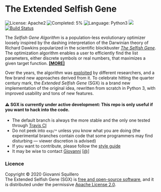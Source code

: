 The Extended Selfish Gene
=========================

![License: Apache2](https://img.shields.io/badge/license-apache2-green.svg)
![Completed: 5%](https://img.shields.io/badge/status-work%20in%20progress%20-yellowgreen.svg)
![Language: Python3](https://img.shields.io/badge/language-python3-blue.svg)
![](https://www.google-analytics.com/collect?v=1&t=pageview&tid=UA-28094298-5&cid=4f34399f-f437-4f67-9390-61c649f9b8b2&dl=https%3A%2F%2Fgithub.com%2Fsquillero%2Fsgx%2F)
[![Build Status](https://travis-ci.org/squillero/sgx.svg?branch=master)](https://travis-ci.org/squillero/sgx)

The *Selfish Gene Algorithm* is a population-less evolutionary optimizer loosely inspired by the dashing interpretation of the Darwinian theory of Richard Dawkins popularized in the scientific blockbuster [*The Selfish Gene*](https://en.wikipedia.org/wiki/The_Selfish_Gene). The optimization algorithm enables a user to efficiently find the list parameters, either discrete symbols or real numbers, that maximizes a given target function. [**[MORE]**](HISTORY.md)

Over the years, the algorithm was [exploited](https://goo.gl/Baw9I8) by different researchers, and a few brand new approaches derived from it. To celebrate hitting the quarter century mark, the *Extended Selfish Gene* (SGX) is a brand new implementation of the original idea, rewritten from scratch in Python 3, with improved usability and tons of new features.

#### :warning: SGX is currently under active development: This repo is only useful if you want to hack into the code.

* The default branch is always the more stable and the only one tested through [Travis CI](https://en.wikipedia.org/wiki/Travis_CI)
* Do not peek into `exp/*` unless you know what you are doing (the experimental branches contain code that some programmers may find disturbing — viewer discretion is advised)
* If you want to contribute, please follow the [style guide](https://github.com/squillero/style/blob/master/python.md)
* It may be wise to contact [Giovanni](https://staff.polito.it/giovanni.squillero/) [[@](mailto:giovanni.squillero@polito.it)]

### Licence

Copyright © 2020 Giovanni Squillero  
The Extended Selfish Gene (SGX) is [free and open-source software](https://en.wikipedia.org/wiki/Free_and_open-source_software), and it is distributed under the permissive [Apache License 2.0](https://www.tldrlegal.com/l/apache2).
